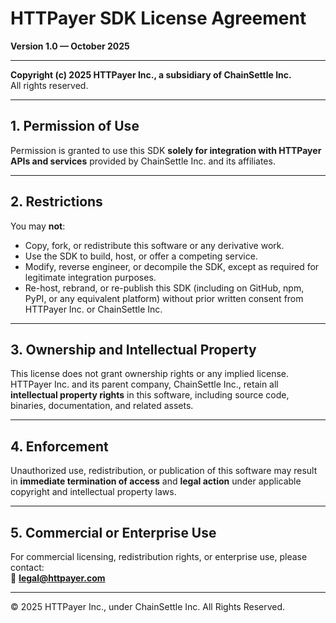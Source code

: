 # HTTPayer SDK License Agreement
**Version 1.0 — October 2025**

---

**Copyright (c) 2025 HTTPayer Inc., a subsidiary of ChainSettle Inc.**  
All rights reserved.

---

## 1. Permission of Use
Permission is granted to use this SDK **solely for integration with HTTPayer APIs and services** provided by ChainSettle Inc. and its affiliates.

---

## 2. Restrictions
You may **not**:

- Copy, fork, or redistribute this software or any derivative work.  
- Use the SDK to build, host, or offer a competing service.  
- Modify, reverse engineer, or decompile the SDK, except as required for legitimate integration purposes.  
- Re-host, rebrand, or re-publish this SDK (including on GitHub, npm, PyPI, or any equivalent platform) without prior written consent from HTTPayer Inc. or ChainSettle Inc.

---

## 3. Ownership and Intellectual Property
This license does not grant ownership rights or any implied license.  
HTTPayer Inc. and its parent company, ChainSettle Inc., retain all **intellectual property rights** in this software, including source code, binaries, documentation, and related assets.

---

## 4. Enforcement
Unauthorized use, redistribution, or publication of this software may result in **immediate termination of access** and **legal action** under applicable copyright and intellectual property laws.

---

## 5. Commercial or Enterprise Use
For commercial licensing, redistribution rights, or enterprise use, please contact:  
📧 **legal@httpayer.com**

---

© 2025 HTTPayer Inc., under ChainSettle Inc. All Rights Reserved.
